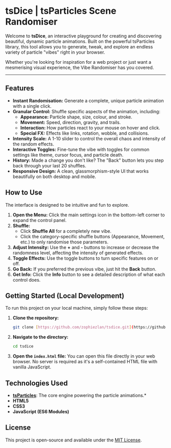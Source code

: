 # tsDice | tsParticles Scene Randomiser

Welcome to **tsDice**, an interactive playground for creating and discovering beautiful, dynamic particle animations. Built on the powerful tsParticles library, this tool allows you to generate, tweak, and explore an endless variety of particle "vibes" right in your browser.

Whether you're looking for inspiration for a web project or just want a mesmerising visual experience, the Vibe Randomiser has you covered.

---

## Features

* **Instant Randomisation:** Generate a complete, unique particle animation with a single click.
* **Granular Control:** Shuffle specific aspects of the animation, including:
    * **Appearance:** Particle shape, size, colour, and stroke.
    * **Movement:** Speed, direction, gravity, and trails.
    * **Interaction:** How particles react to your mouse on hover and click.
    * **Special FX:** Effects like links, rotation, wobble, and collisions.
* **Intensity Scale:** A 1-10 slider to control the overall chaos and intensity of the random effects.
* **Interactive Toggles:** Fine-tune the vibe with toggles for common settings like theme, cursor focus, and particle death.
* **History:** Made a change you don't like? The "Back" button lets you step back through your last 20 shuffles.
* **Responsive Design:** A clean, glassmorphism-style UI that works beautifully on both desktop and mobile.

## How to Use

The interface is designed to be intuitive and fun to explore.

1.  **Open the Menu:** Click the main settings icon in the bottom-left corner to expand the control panel.
2.  **Shuffle:**
    * Click **Shuffle All** for a completely new vibe.
    * Click the category-specific shuffle buttons (Appearance, Movement, etc.) to only randomise those parameters.
3.  **Adjust Intensity:** Use the **+** and **-** buttons to increase or decrease the randomness level, affecting the intensity of generated effects.
4.  **Toggle Effects:** Use the toggle buttons to turn specific features on or off.
5.  **Go Back:** If you preferred the previous vibe, just hit the **Back** button.
6.  **Get Info:** Click the **Info** button to see a detailed description of what each control does.

## Getting Started (Local Development)

To run this project on your local machine, simply follow these steps:

1.  **Clone the repository:**
    ```bash
    git clone [https://github.com/zophiezlan/tsdice.git](https://github.com/zophiezlan/tsdice.git)
    ```
2.  **Navigate to the directory:**
    ```bash
    cd tsdice
    ```
3.  **Open the `index.html` file:**
    You can open this file directly in your web browser. No server is required as it's a self-contained HTML file with vanilla JavaScript.

## Technologies Used

* **[tsParticles](https://github.com/tsparticles/tsparticles)**: The core engine powering the particle animations.*
* **HTML5**
* **CSS3**
* **JavaScript (ES6 Modules)**


## License

This project is open-source and available under the [MIT License](LICENSE).

